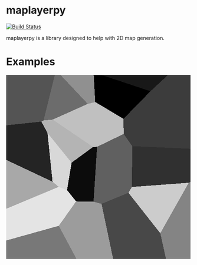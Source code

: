 # maplayerpy
[![Build Status](https://travis-ci.org/LaurenceWarne/maplayerpy.svg?branch=master)](https://travis-ci.org/LaurenceWarne/maplayerpy)

maplayerpy is a library designed to help with 2D map generation.

# Examples

![Voronoi diagram](examples/voronoi.png)
